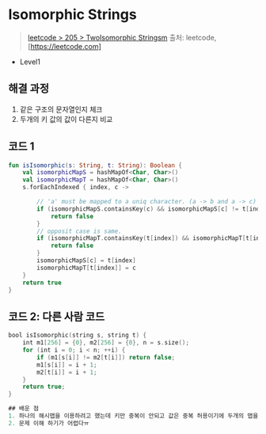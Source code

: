 # Isomorphic Strings

> [leetcode > 205 > TwoIsomorphic Stringsm](https://leetcode.com/problems/isomorphic-strings)
> 출처: leetcode, [https://leetcode.com]

- Level1

## 해결 과정

1. 같은 구조의 문자열인지 체크
2. 두개의 키 값의 값이 다른지 비교

## 코드 1

```kotlin
fun isIsomorphic(s: String, t: String): Boolean {
    val isomorphicMapS = hashMapOf<Char, Char>()
    val isomorphicMapT = hashMapOf<Char, Char>()
    s.forEachIndexed { index, c ->

        // 'a' must be mapped to a uniq character. (a -> b and a -> c) is false
        if (isomorphicMapS.containsKey(c) && isomorphicMapS[c] != t[index]) {
            return false
        }
        // opposit case is same.
        if (isomorphicMapT.containsKey(t[index]) && isomorphicMapT[t[index]] != c) {
            return false
        }
        isomorphicMapS[c] = t[index]
        isomorphicMapT[t[index]] = c
    }
    return true
}
```

## 코드 2: 다른 사람 코드

```kotlin
bool isIsomorphic(string s, string t) {
    int m1[256] = {0}, m2[256] = {0}, n = s.size();
    for (int i = 0; i < n; ++i) {
        if (m1[s[i]] != m2[t[i]]) return false;
        m1[s[i]] = i + 1;
        m2[t[i]] = i + 1;
    }
    return true;
}

## 배운 점
1. 하나의 해시맵을 이용하려고 했는데 키만 중복이 안되고 값은 중복 허용이기에 두개의 맵을 사용
2. 문제 이해 하기가 어렵다ㅠ

